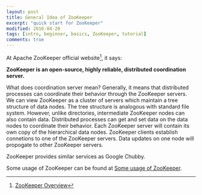 ```yaml
---
layout: post
title: General Idea of ZooKeeper
excerpt: "quick start for ZooKeeper"
modified: 2016-04-20
tags: [intro, beginner, basics, ZooKeeper, tutorial]
comments: true
---
```


At Apache ZooKeeper official website[^1], it says:

**ZooKeeper is an open-source, highly reliable, distributed coordination server.** 

What does coordination server mean? Generally, it means that distributed processes can coordinate their behavior through the ZooKeeper servers. We can view ZooKeeper as a cluster of servers which maintain a tree structure of data nodes. The tree structure is analogous with standard file system. However, unlike directories, intermediate ZooKeeper nodes can also contain data. Distributed processes can get and set data on the data nodes to coordinate their behavior. Each ZooKeeper server will contain its own copy of the hierarchical data nodes. ZooKeeper clients establish connetions to one of the ZooKeeper servers. Data updates on one node will propogate to other ZooKeeper servers.

ZooKeeper provides similar services as Google Chubby.

Some usage of ZooKeeper can be found at [Some usage of ZooKeeper](https://zookeeper.apache.org/doc/r3.5.0-alpha/recipes.html).

[^1]: [ZooKeeper Overview](http://zookeeper.apache.org/doc/trunk/zookeeperOver.html)
[^2]: [Google Chubby](http://research.google.com/archive/chubby.html)